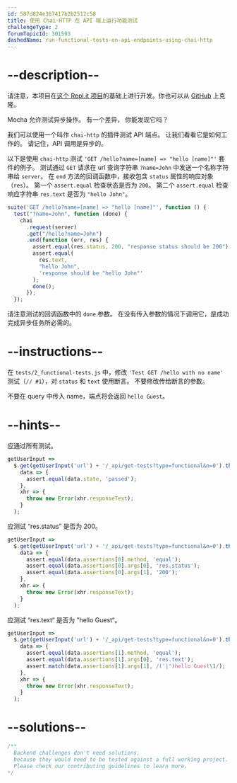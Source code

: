 ```yaml
---
id: 587d824e367417b2b2512c58
title: 使用 Chai-HTTP 在 API 端上运行功能测试
challengeType: 2
forumTopicId: 301593
dashedName: run-functional-tests-on-api-endpoints-using-chai-http
---
```


# --description--

请注意，本项目在[这个 Repl.it 项目](https://repl.it/github/freeCodeCamp/boilerplate-mochachai)的基础上进行开发。你也可以从 [GitHub](https://repl.it/github/freeCodeCamp/boilerplate-mochachai) 上克隆。

Mocha 允许测试异步操作。 有一个差异， 你能发现它吗？

我们可以使用一个叫作 `chai-http` 的插件测试 API 端点。 让我们看看它是如何工作的。 请记住，API 调用是异步的。

以下是使用 `chai-http` 测试 `'GET /hello?name=[name] => "hello [name]"'` 套件的例子。 测试通过 `GET` 请求在 url 查询字符串 `?name=John` 中发送一个名称字符串给 `server`。 在 `end` 方法的回调函数中，接收包含 `status` 属性的响应对象（`res`）。 第一个 `assert.equal` 检查状态是否为 `200`。 第二个 `assert.equal` 检查响应字符串 `res.text` 是否为 `"hello John"`。

```js
suite('GET /hello?name=[name] => "hello [name]"', function () {
  test("?name=John", function (done) {
    chai
      .request(server)
      .get("/hello?name=John")
      .end(function (err, res) {
        assert.equal(res.status, 200, "response status should be 200");
        assert.equal(
          res.text,
          "hello John",
          'response should be "hello John"'
        );
        done();
      });
  });
```

请注意测试的回调函数中的 `done` 参数。 在没有传入参数的情况下调用它，是成功完成异步任务所必需的。

# --instructions--

在 `tests/2_functional-tests.js` 中，修改 `'Test GET /hello with no name'` 测试（`// #1`），对 `status` 和 `text` 使用断言。 不要修改传给断言的参数。

不要在 query 中传入 name，端点将会返回 `hello Guest`。

# --hints--

应通过所有测试。

```js
getUserInput =>
  $.get(getUserInput('url') + '/_api/get-tests?type=functional&n=0').then(
    data => {
      assert.equal(data.state, 'passed');
    },
    xhr => {
      throw new Error(xhr.responseText);
    }
  );
```

应测试 “res.status” 是否为 200。

```js
getUserInput =>
  $.get(getUserInput('url') + '/_api/get-tests?type=functional&n=0').then(
    data => {
      assert.equal(data.assertions[0].method, 'equal');
      assert.equal(data.assertions[0].args[0], 'res.status');
      assert.equal(data.assertions[0].args[1], '200');
    },
    xhr => {
      throw new Error(xhr.responseText);
    }
  );
```

应测试 “res.text“ 是否为 ”hello Guest“。

```js
getUserInput =>
  $.get(getUserInput('url') + '/_api/get-tests?type=functional&n=0').then(
    data => {
      assert.equal(data.assertions[1].method, 'equal');
      assert.equal(data.assertions[1].args[0], 'res.text');
      assert.match(data.assertions[1].args[1], /('|")hello Guest\1/);
    },
    xhr => {
      throw new Error(xhr.responseText);
    }
  );
```

# --solutions--

```js
/**
  Backend challenges don't need solutions, 
  because they would need to be tested against a full working project. 
  Please check our contributing guidelines to learn more.
*/
```
